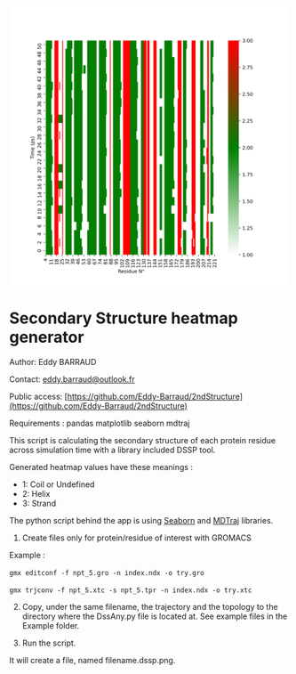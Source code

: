 <p align="center"><img width="500" alt="portfolio_view" src="./Example/try.dssp.png"></p>

# Secondary Structure heatmap generator

Author: Eddy BARRAUD

Contact: <eddy.barraud@outlook.fr>

Public access: [https://github.com/Eddy-Barraud/2ndStructure](https://github.com/Eddy-Barraud/2ndStructure)

Requirements : pandas matplotlib seaborn mdtraj

This script is calculating the secondary structure of each protein residue across simulation time with a library included DSSP tool.

Generated heatmap values have these meanings :
-   1: Coil or Undefined
-   2: Helix
-   3: Strand

The python script behind the app is using [Seaborn](https://github.com/mwaskom/seaborn) and [MDTraj](https://github.com/mdtraj/mdtraj) libraries.

1. Create files only for protein/residue of interest with GROMACS

Example : 

`gmx editconf -f npt_5.gro -n index.ndx -o try.gro`

`gmx trjconv -f npt_5.xtc -s npt_5.tpr -n index.ndx -o try.xtc`

2. Copy, under the same filename, the trajectory and the topology to the directory where the DssAny.py file is located at. See example files in the Example folder.

3. Run the script.

It will create a file, named filename.dssp.png.